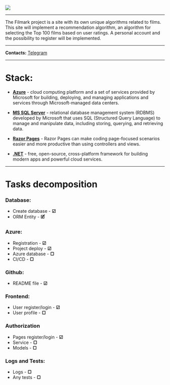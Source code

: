 ![](https://i.ibb.co/Ln9PXXY/Picsart-23-04-27-08-29-04-769.png)
___
The Filmark project is a site with its own unique algorithms related to films. This site will implement a recommendation algorithm, an algorithm for selecting the Top 100 films based on user ratings. A personal account and the possibility to register will be implemented.
___
**Contacts:**
[Telegram](https://t.me/Nketr)
___
# Stack:
* **[Azure](https://azure.microsoft.com/en-us/)** - cloud computing platform and a set of services provided by Microsoft for building, deploying, and managing applications and services through Microsoft-managed data centers.

* **[MS SQL Server](https://www.microsoft.com/en-us/sql-server/)** - relational database management system (RDBMS) developed by Microsoft that uses SQL (Structured Query Language) to manage and manipulate data, including storing, querying, and retrieving data.

* **[Razor Pages](https://learn.microsoft.com/en-us/aspnet/core/razor-pages/?view=aspnetcore-7.0&tabs=visual-studio)** - Razor Pages can make coding page-focused scenarios easier and more productive than using controllers and views.

* **[.NET](https://dotnet.microsoft.com/en-us/)** - free, open-source, cross-platform framework for building modern apps and powerful cloud services.
___

# Tasks decomposition

### Database:

* Create database - **☑︎**
* ORM Entity - **🗹︎**

### Azure:

* Registration - **☑**
* Project deploy - **☑**
* Azure database - **▢**
* CI/CD - **▢**

### Github:

* README file - **☑**

### Frontend:

* User register/login - **☑**
* User profile - **▢**

### Authorization

* Pages register/login - **☑**
* Service - **▢**
* Models - **▢**

### Logs and Tests:

* Logs - **▢**
* Any tests - **▢**